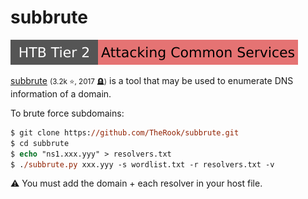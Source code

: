# subbrute

[![attacking_common_services](../../../../_badges/htb/attacking_common_services.svg)](https://academy.hackthebox.com/course/preview/attacking-common-services)

<div class="row row-cols-lg-2"><div>

[subbrute](https://github.com/TheRook/subbrute) <small>(3.2k ⭐, 2017 🪦)</small> is a tool that may be used to enumerate DNS information of a domain.

To brute force subdomains:

```ps
$ git clone https://github.com/TheRook/subbrute.git
$ cd subbrute
$ echo "ns1.xxx.yyy" > resolvers.txt
$ ./subbrute.py xxx.yyy -s wordlist.txt -r resolvers.txt -v
```
</div><div>

⚠️ You must add the domain + each resolver in your host file.
</div></div>